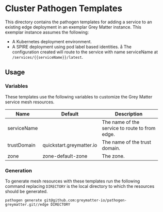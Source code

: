 # Cluster Pathogen Templates

This directory contains the pathogen templates for adding a service to an existing edge deployment in an exemplar Grey Matter instance. This exemplar instance assumes the following:

- A Kubernetes deployment environment.
- A SPIRE deployment using pod label based identities.
å
The configuration created will route to the service with name serviceName at `/services/{{serviceName}}/latest`.

## Usage

### Variables

These templates use the following variables to customize the Grey Matter service mesh resources.

| Name                  | Default       | Description                                       |
| --------------------- | ------------- | ------------------------------------------------- |
| serviceName           |               | The name of the service to route to from edge.    |
| trustDomain           | quickstart.greymatter.io | The name of the trust domain.          |
| zone                  | zone-default-zone  | The zone.                                    |

### Generation

To generate mesh resources with these templates run the following command replacing `DIRECTORY` is the local directory to which the resources should be generated.

    pathogen generate git@github.com:greymatter-io/pathogen-greymatter.git//edge DIRECTORY